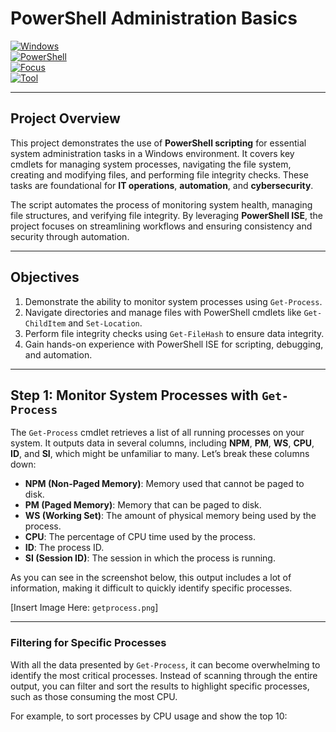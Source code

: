 # **PowerShell Administration Basics**

[![Windows](https://img.shields.io/badge/OS-Windows-blue?logo=windows)](https://learn.microsoft.com/en-us/powershell/)  
[![PowerShell](https://img.shields.io/badge/Scripting-PowerShell-lightblue?logo=powershell)](https://learn.microsoft.com/en-us/powershell/)  
[![Focus](https://img.shields.io/badge/Focus-System%20Administration-orange)](https://en.wikipedia.org/wiki/System_administrator)  
[![Tool](https://img.shields.io/badge/Tool-PowerShell%20ISE-green)](https://learn.microsoft.com/en-us/powershell/scripting/core-powershell/ise/using-the-windows-powershell-ise)  

---

## **Project Overview**

This project demonstrates the use of **PowerShell scripting** for essential system administration tasks in a Windows environment. It covers key cmdlets for managing system processes, navigating the file system, creating and modifying files, and performing file integrity checks. These tasks are foundational for **IT operations**, **automation**, and **cybersecurity**.

The script automates the process of monitoring system health, managing file structures, and verifying file integrity. By leveraging **PowerShell ISE**, the project focuses on streamlining workflows and ensuring consistency and security through automation.

---

## **Objectives**

1. Demonstrate the ability to monitor system processes using `Get-Process`.  
2. Navigate directories and manage files with PowerShell cmdlets like `Get-ChildItem` and `Set-Location`.  
3. Perform file integrity checks using `Get-FileHash` to ensure data integrity.  
4. Gain hands-on experience with PowerShell ISE for scripting, debugging, and automation.  

---

## **Step 1: Monitor System Processes with `Get-Process`**

The `Get-Process` cmdlet retrieves a list of all running processes on your system. It outputs data in several columns, including **NPM**, **PM**, **WS**, **CPU**, **ID**, and **SI**, which might be unfamiliar to many. Let’s break these columns down:

- **NPM (Non-Paged Memory)**: Memory used that cannot be paged to disk.
- **PM (Paged Memory)**: Memory that can be paged to disk.
- **WS (Working Set)**: The amount of physical memory being used by the process.
- **CPU**: The percentage of CPU time used by the process.
- **ID**: The process ID.
- **SI (Session ID)**: The session in which the process is running.

As you can see in the screenshot below, this output includes a lot of information, making it difficult to quickly identify specific processes.

[Insert Image Here: `getprocess.png`]

---

### **Filtering for Specific Processes**

With all the data presented by `Get-Process`, it can become overwhelming to identify the most critical processes. Instead of scanning through the entire output, you can filter and sort the results to highlight specific processes, such as those consuming the most CPU.

For example, to sort processes by CPU usage and show the top 10:

